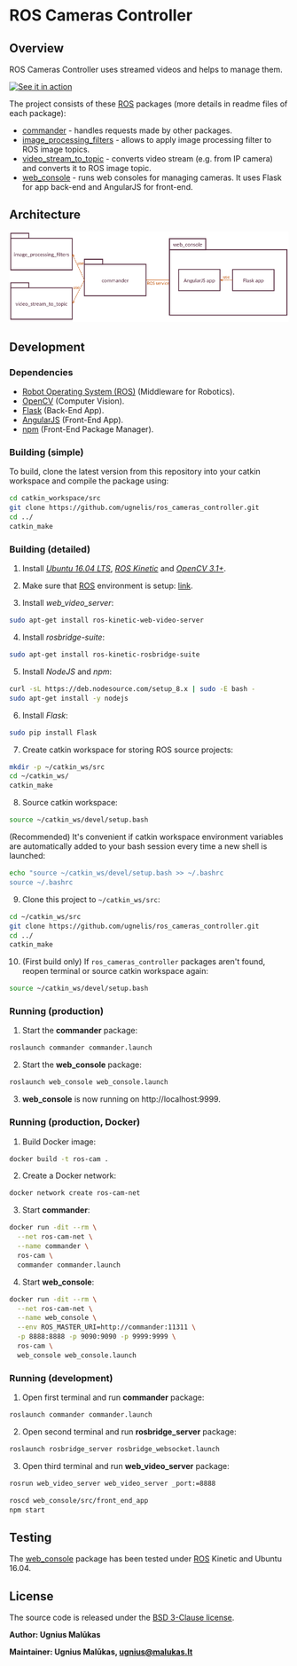# ROS Cameras Controller

## Overview
ROS Cameras Controller uses streamed videos and helps to manage them. 

[![See it in action](https://img.youtube.com/vi/Fejp80YfLMQ/0.jpg)](https://www.youtube.com/watch?v=Fejp80YfLMQ)

The project consists of these [ROS] packages (more details in readme files of each package):
* [commander](commander) - handles requests made by other packages.
* [image_processing_filters](image_processing_filters) - allows to apply image processing filter to ROS image topics.
* [video_stream_to_topic](video_stream_to_topic) - converts video stream (e.g. from IP camera) and converts it to ROS image topic.
* [web_console](web_console) - runs web consoles for managing cameras. It uses Flask for app back-end and AngularJS for front-end.

## Architecture
![Architecture](architecture.png)

## Development

### Dependencies
- [Robot Operating System (ROS)] (Middleware for Robotics).
- [OpenCV] (Computer Vision).
- [Flask] (Back-End App).
- [AngularJS] (Front-End App).
- [npm] (Front-End Package Manager).

### Building (simple)

To build, clone the latest version from this repository into your catkin workspace and compile the package using:
```bash
cd catkin_workspace/src
git clone https://github.com/ugnelis/ros_cameras_controller.git
cd ../
catkin_make
```

### Building (detailed)
1. Install [*Ubuntu 16.04 LTS*](http://releases.ubuntu.com/16.04/), [*ROS Kinetic*](http://wiki.ros.org/kinetic/Installation) and [*OpenCV 3.1+*](https://docs.opencv.org/3.1.0/d7/d9f/tutorial_linux_install.html).

2. Make sure that [ROS] environment is setup: [link](http://wiki.ros.org/kinetic/Installation/Ubuntu#kinetic.2BAC8-Installation.2BAC8-DebEnvironment.Environment_setup).

3. Install *web_video_server*:
```bash
sudo apt-get install ros-kinetic-web-video-server
```

4. Install *rosbridge-suite*:
```bash
sudo apt-get install ros-kinetic-rosbridge-suite
```

5. Install *NodeJS* and *npm*:
```bash
curl -sL https://deb.nodesource.com/setup_8.x | sudo -E bash -
sudo apt-get install -y nodejs
```

6. Install *Flask*:
```bash
sudo pip install Flask
```

7. Create catkin workspace for storing ROS source projects:
```bash
mkdir -p ~/catkin_ws/src
cd ~/catkin_ws/
catkin_make
```

8. Source catkin workspace:
```bash
source ~/catkin_ws/devel/setup.bash
```

(Recommended) It's convenient if catkin workspace environment variables are automatically added to your bash session every time a new shell is launched: 
```bash
echo "source ~/catkin_ws/devel/setup.bash >> ~/.bashrc
source ~/.bashrc
```

9. Clone this project to `~/catkin_ws/src`:
```bash
cd ~/catkin_ws/src
git clone https://github.com/ugnelis/ros_cameras_controller.git
cd ../
catkin_make
```

10. (First build only) If `ros_cameras_controller` packages aren't found, reopen terminal or source catkin workspace again:
```bash
source ~/catkin_ws/devel/setup.bash
```

### Running (production)
1. Start the **commander** package:
```bash
roslaunch commander commander.launch
```

2. Start the **web_console** package:
```bash
roslaunch web_console web_console.launch
```

3. **web_console** is now running on http://localhost:9999.

### Running (production, Docker)
1. Build Docker image:
```bash
docker build -t ros-cam .
```

2. Create a Docker network:
```bash
docker network create ros-cam-net
```

3. Start **commander**:
```bash
docker run -dit --rm \
  --net ros-cam-net \
  --name commander \
  ros-cam \
  commander commander.launch
```

4. Start **web_console**:
```bash
docker run -dit --rm \
  --net ros-cam-net \
  --name web_console \
  --env ROS_MASTER_URI=http://commander:11311 \
  -p 8888:8888 -p 9090:9090 -p 9999:9999 \
  ros-cam \
  web_console web_console.launch
```

### Running (development)
1. Open first terminal and run **commander** package:
```bash
roslaunch commander commander.launch
```

2. Open second terminal and run **rosbridge_server** package:
```bash
roslaunch rosbridge_server rosbridge_websocket.launch
```

3. Open third terminal and run **web_video_server** package:
```bash
rosrun web_video_server web_video_server _port:=8888
```

```bash
roscd web_console/src/front_end_app
npm start
```

## Testing
The [web_console](web_console) package has been tested under [ROS] Kinetic and Ubuntu 16.04.

## License
The source code is released under the [BSD 3-Clause license](LICENSE).

**Author: Ugnius Malūkas**

**Maintainer: Ugnius Malūkas, ugnius@malukas.lt**

[Robot Operating System (ROS)]: http://www.ros.org
[OpenCV]: https://opencv.org
[Flask]: http://flask.pocoo.org
[npm]: https://www.npmjs.com
[AngularJS]: https://angularjs.org
[ROS]: http://www.ros.org/
